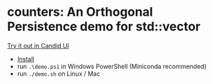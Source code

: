 # counters: An Orthogonal Persistence demo for std::vector

[Try it out in Candid UI](https://a4gq6-oaaaa-aaaab-qaa4q-cai.raw.icp0.io/?id=yaj4u-vyaaa-aaaag-acoca-cai)

- [Install](https://docs.icpp.world/installation.html)
- run `.\demo.ps1` in Windows PowerShell (Miniconda recommended)
- run `./demo.sh`  on Linux / Mac
